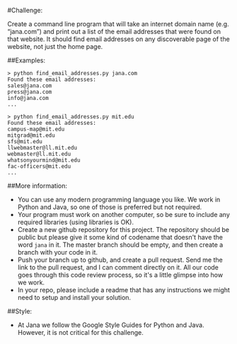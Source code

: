 #Challenge:

Create a command line program that will take an internet domain name (e.g. “jana.com”) and print out a list of the email addresses that were found on that website. It should find email addresses on any discoverable page of the website, not just the home page.

##Examples:

```
> python find_email_addresses.py jana.com
Found these email addresses:
sales@jana.com
press@jana.com
info@jana.com
...
```

```
> python find_email_addresses.py mit.edu
Found these email addresses:
campus-map@mit.edu
mitgrad@mit.edu
sfs@mit.edu
llwebmaster@ll.mit.edu
webmaster@ll.mit.edu
whatsonyourmind@mit.edu
fac-officers@mit.edu
...
```

##More information:

- You can use any modern programming language you like. We work in Python and Java, so one of those is preferred but not required.
- Your program must work on another computer, so be sure to include any required libraries (using libraries is OK).
- Create a new github repository for this project. The repository should be public but please give it some kind of codename that doesn't have the word `jana` in it. The master branch should be empty, and then create a branch with your code in it.
- Push your branch up to github, and create a pull request.  Send me the link to the pull request, and I can comment directly on it. All our code goes through this code review process, so it's a little glimpse into how we work.
- In your repo, please include a readme that has any instructions we might need to setup and install your solution.

##Style:

- At Jana we follow the Google Style Guides for Python and Java.  However, it is not critical for this challenge.
